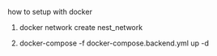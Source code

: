 how to setup with docker

1. docker network create nest_network

2. docker-compose -f docker-compose.backend.yml up -d